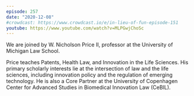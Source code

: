 ```yaml
---
episode: 257
date: "2020-12-08"
#crowdcast: https://www.crowdcast.io/e/in-lieu-of-fun-episode-151
youtube: https://www.youtube.com/watch?v=MLPGwjChoSc
---
```

We are joined by W. Nicholson Price II, professor at the University of Michigan
Law School.

Price teaches Patents, Health Law, and Innovation in the Life Sciences. His
primary scholarly interests lie at the intersection of law and the life
sciences, including innovation policy and the regulation of emerging
technology. He is also a Core Partner at the University of Copenhagen Center
for Advanced Studies in Biomedical Innovation Law (CeBIL).
